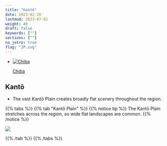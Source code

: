```yaml
---
title: "Kantō"
date: 2023-02-26
lastmod: 2023-07-01
weight: 40
draft: false
keywords: [""]
sections: [""]
no_jetro: true
flag: "JP.svg"
---
```


<ul class="flag-list-japan">
    <li data-nav-id="https://geopinning.space/rule/asia/japan/kanto/chiba/" title="Chiba" class="">
        <p><a href="https://geopinning.space/rule/asia/japan/kanto/chiba/" class="flag-link">
            <img src="https://geopinning.space/flags/Osaka.svg" alt="Chiba" class="flag-img-link" oncontextmenu="return false;"></a></p>
        <p><a href="https://geopinning.space/rule/asia/japan/kanto/chiba/" class="flag-link">Chiba</a></p>
    </li>
</ul>

<div class="main-desciption country-description">
    <h2 class="section-title">Kantō</h2>
    <ul class="rule-list">
         <li>The vast Kantō Plain creates broadly flat scenery throughout the region.</li>
    </ul>
</div>

{{% tabs %}}
{{% tab "Kantō Plain" %}}
{{% notice tip %}}
The Kantō Plain stretches across the region, so wide flat landscapes are common.
{{% /notice %}}

<div class="googlemap-if">
<img src="/rule/asia/japan/kanto/kanto_railway_ryugasaki_line_0.jpg">
</div>

{{% /tab %}}
{{% /tabs %}}
